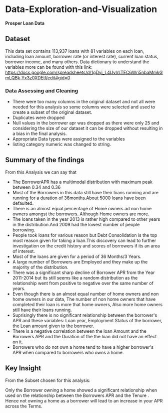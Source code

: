 # Data-Exploration-and-Visualization
**Prosper Loan Data**
## Dataset 
This data set contains 113,937 loans with 81 variables on each loan, including loan amount, borrower rate (or interest rate), current loan status, borrower income, and many others. Data dictionary to understand the variables more can be found with this link: https://docs.google.com/spreadsheets/d/1gDyi_L4UvIrLTEC6Wri5nbaMmkGmLQBk-Yx3z0XDEtI/edit#gid=0

### Data Assessing and Cleaning

- There were too many columns in the original dataset and not all were needed for this analysis so some columns were selected and used to create a subset of the original dataset.
- Duplicates were dropped
- Null values in the borrower apr was dropped as there were only 25 and considering the size of our dataset it can be dropped without resulting in a bias in the final analysis.
- Appropriate Data types were assigned to the variables
- listing category numeric was changed to string.

## Summary of the findings
From this Analysis we can say that 

- The BorrowerAPR has a multimodal distribution with maximum peak between 0.34 and 0.36
- Most of the Borrowers in this data still have their loans running and are running for a duration of 36months.About 5000 loans have been defaulted.
- There is an almost equal percentage of Home owners ad non home owners amongst the borrowers. Although Home owners are more.
-  The loans taken in the year 2013 is rather high compared to other years in the distribution.And 2009 had the lowest number of people borrowing.
- People took loans for various reason but Debt Consolidation is the top most reason given for taking a loan.This discovery can lead to further investigation on the credit history and scores of borrowers if its an area of interest.
- Most of the loans are given for a period of 36 Months/3 Years.
- A large number of Borrowers are Employed and they make up the majority of the distribution.
- There was a significant sharp decline of Borrower APR from the Year 2011-2014 but its still seems like a random distribution as the relationship went from positive to negative over the same number of years.
- Even though there is an almost equal number of home owners and non home owners in our data, The number of non home owners that have completed their loan is more that home owners, Also more home owners still have their loans running.
-  Suprisingly there is no significant relationship between the borrower's APR and these variables: Loan year, Employment Status of the borrower, the Loan amount given to the borrower.
-  There is a negative correlation between the loan Amount and the Borrowers APR and the Duration of the the loan did not have an effect on it.
-  Borrowers who do not own a home tend to have a higher borrower's APR when compared to borrowers who owns a home.

## Key Insight
From the Subset chosen for this analysis: 

Only the Borrower owning a home showed a significant relationship when used on the relationship between the Borrowers APR and the Tenure . Hence not owning a home as a borrower will lead to an increase in your APR across the Terms. 

